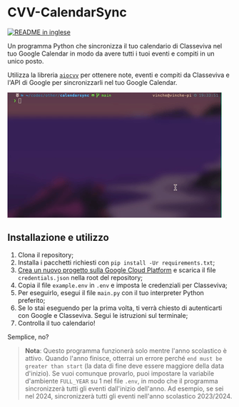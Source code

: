 # CVV-CalendarSync
[![README in inglese](https://img.shields.io/badge/README-in_inglese-000052)](README.md)

Un programma Python che sincronizza il tuo calendario di Classeviva nel tuo Google Calendar in modo da avere tutti i tuoi eventi e compiti in un unico posto.

Utilizza la libreria [`aiocvv`](https://github.com/Vinchethescript/aiocvv) per ottenere note, eventi e compiti da Classeviva e l'API di Google per sincronizzarli nel tuo Google Calendar.

![Demo](demo.gif)

## Installazione e utilizzo
1. Clona il repository;
2. Installa i pacchetti richiesti con `pip install -Ur requirements.txt`;
3. [Crea un nuovo progetto sulla Google Cloud Platform](https://developers.google.com/calendar/api/quickstart/python) e scarica il file `credentials.json` nella root del repository;
5. Copia il file `example.env` in `.env` e imposta le credenziali per Classeviva;
6. Per eseguirlo, esegui il file `main.py` con il tuo interpreter Python preferito;
7. Se lo stai eseguendo per la prima volta, ti verrà chiesto di autenticarti con Google e Classeviva. Segui le istruzioni sul terminale;
8. Controlla il tuo calendario!

Semplice, no?

> **Nota**: Questo programma funzionerà solo mentre l'anno scolastico è attivo. Quando l'anno finisce, otterrai un errore perché `end must be greater than start` (la data di fine deve essere maggiore della data d'inizio). Se vuoi comunque provarlo, puoi impostare la variabile d'ambiente `FULL_YEAR` su 1 nel file `.env`, in modo che il programma sincronizzerà tutti gli eventi dall'inizio dell'anno. Ad esempio, se sei nel 2024, sincronizzerà tutti gli eventi nell'anno scolastico 2023/2024. 